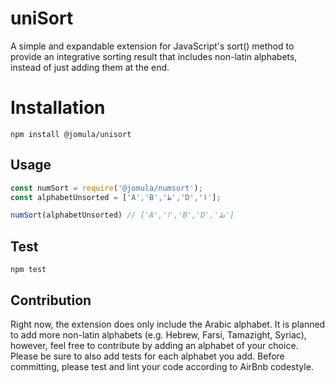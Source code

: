 uniSort
=======

A simple and expandable extension for JavaScript's sort() method to provide an integrative sorting result that includes non-latin alphabets, instead of just adding them at the end. 

# Installation

`npm install @jomula/unisort`

## Usage

```javascript
const numSort = require('@jomula/numsort');
const alphabetUnsorted = ['A','B','ط','D','ا'];

numSort(alphabetUnsorted) // ['A','ا','B','D','ط']
```

## Test

`npm test`

## Contribution

Right now, the extension does only include the Arabic alphabet. It is planned to add more non-latin alphabets (e.g. Hebrew, Farsi, Tamazight, Syriac), however, feel free to contribute by adding an alphabet of your choice.
Please be sure to also add tests for each alphabet you add. Before committing, please test and lint your code according to AirBnb codestyle.

